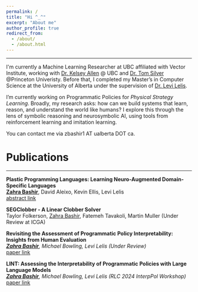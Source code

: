 ```yaml
---
permalink: /
title: "Hi ^_^"
excerpt: "About me"
author_profile: true
redirect_from:
  - /about/
  - /about.html
---
```


---
I'm currently a Machine Learning Researcher at UBC affiliated with Vector Institute, working with [Dr. Kelsey Allen](https://k-r-allen.github.io/) @ UBC and [Dr. Tom Silver](https://tomsilver.github.io/) @Princeton Univeristy. Before that, I completed my Master’s in Computer Science at the University of Alberta under the supervision of [Dr. Levi Lelis](https://webdocs.cs.ualberta.ca/~santanad/).
<!-- I'm currently a Research Intern at UBC (University of British Columbia) affiliated with Vector Institute, technically started my PhD research with [Dr. Kelsey Allen](https://k-r-allen.github.io/) @ UBC and [Dr. Tom Silver](https://tomsilver.github.io/) @Princeton Univeristy. Before that, I completed my Master’s in Computer Science at the University of Alberta under the supervision of [Dr. Levi Lelis](https://webdocs.cs.ualberta.ca/~santanad/). -->
<!-- I completed a Master’s in Computer Science at the University of Alberta under the supervision of [Levi Lelis](https://webdocs.cs.ualberta.ca/~santanad/). Currently, I am a Machine Learning researcher at the University of Alberta and Amii, working under Levi's guidance. -->

I’m currently working on Programmatic Policies for _Physical Strategy Learning_. Broadly, my research asks: how can we build systems that learn, reason, and understand the world like humans? I explore this through the lens of symbolic reasoning and neurosymbolic AI, using tools from reinforcement learning and imitation learning.

You can contact me via zbashir1 AT ualberta DOT ca.

<!-- My primary research interest revolves around answering the question: "How can we build systems that learn, reason, and understand the world like humans?" I approach this question through the lens of symbolic reasoning and neurosymbolic AI using techniques from reinforcement learning and imitation learning.
 -->

# Publications

---
**Plastic Programming Languages: Learning Neuro-Augmented Domain-Specific Languages**\
<ins>**Zahra Bashir**</ins>, David Aleixo, Kevin Ellis, Levi Lelis \
[abstract link](https://zahraabashir.github.io/abstract.pdf)

**SEGClobber - A Linear Clobber Solver**\
Taylor Folkerson, <ins>Zahra Bashir</ins>, Fatemeh Tavakoli, Martin Muller (Under Review at ICGA)


**Revisiting the Assessment of Programmatic Policy Interpretability: Insights from Human Evaluation**\
_<ins>**Zahra Bashir**</ins>, Michael Bowling, Levi Lelis (Under Review)_\
[paper link](https://zahraabashir.github.io/paper.pdf)

<!-- [paper link](https://www.researchgate.net/publication/386080072_Revisiting_The_Assessment_Of_Programmatic_Policy_Interpretability_Insights_From_Human_Evaluation)-->

**LINT: Assessing the Interpretability of Programmatic Policies with Large Language Models**\
_<ins>**Zahra Bashir**</ins>, Michael Bowling, Levi Lelis (RLC 2024 InterpPol Workshop)_\
[paper link](https://arxiv.org/abs/2311.06979)




<!-- ## Awards and Honors -->

<!-- - **Admitted to Princeton University** for a PhD in Electrical and Computer Engineering (currently, unable to attend due to U.S. travel ban on Iranian citizens); Advisor: Prof. Tom Silver _(Feb 2025)_
- Received **Horizon Program Fellowship**, awarded by Princeton University _(March 2025)_
- Admitted to the **DLRL2024 Summer School** organized by CIFAR/Vector _(April 2024)_
- Consistently ranked among the **top three** students out of 100 in the undergraduate Computer Engineering program _(2016–2020)_
- Main member of the **ACM ICPC team** of the Computer Engineering department _(2017)_
- Ranked within the **top 0.2%** of the candidates in the "Iranian University Entrance Exam" for bachelor's degree _(2016)_ -->

<!-- - Received **Best Teaching Assistant Award** based on student evaluations _(2019)_ -->
<!-- - **First Place**, Provincial Computer Olympiad; qualified for the National Round _(2014)_ -->
<!-- - Consistently ranked **top three** among 100 students throughout my bachelor's program _(2016–2020)_ -->
